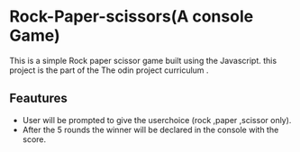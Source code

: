 # Rock-Paper-scissors(A console Game)
This is a simple Rock paper scissor game built using the Javascript.
this project is the part of the The odin project curriculum .

##  Feautures 
* User will be prompted to give the userchoice (rock ,paper ,scissor only).
* After the 5 rounds the winner will be declared in the console with the score.
